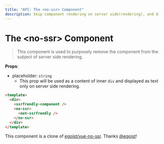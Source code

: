 ```yaml
---
title: "API: The <no-ssr> Component"
description: Skip component rendering on server side(rendering), and display placeholder text.
---
```


# The &lt;no-ssr&gt; Component

> This component is used to purposely remove the component from the subject of server side rendering.

**Props**:
- placeholder: `string`
  - This prop will be used as a content of inner `div` and displayed as text only on server side rendering.

```html
<template>
  <div>
    <ssrfrendly-component />
    <no-ssr>
      <not-ssrfrendly />
    </no-ssr>
  </div>
</template>
```

This component is a clone of [egoist/vue-no-ssr](https://github.com/egoist/vue-no-ssr). Thanks [@egoist](https://github.com/egoist)!
